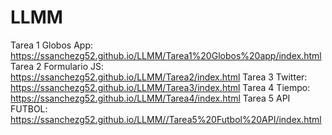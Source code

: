 # LLMM

Tarea 1 Globos App: https://ssanchezg52.github.io/LLMM/Tarea1%20Globos%20app/index.html
Tarea 2 Formulario JS: https://ssanchezg52.github.io/LLMM/Tarea2/index.html
Tarea 3 Twitter: https://ssanchezg52.github.io/LLMM/Tarea3/index.html
Tarea 4 Tiempo: https://ssanchezg52.github.io/LLMM/Tarea4/index.html
Tarea 5 API FUTBOL: https://ssanchezg52.github.io/LLMM//Tarea5%20Futbol%20API/index.html
